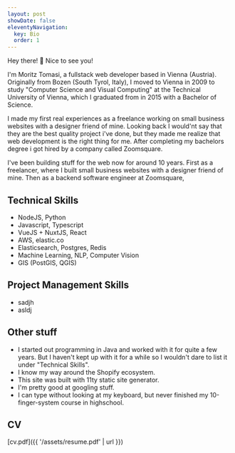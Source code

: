 ```yaml
---
layout: post
showDate: false
eleventyNavigation:
  key: Bio
  order: 1
---
```


Hey there! 👋 Nice to see you!

I'm Moritz Tomasi, a fullstack web developer based in Vienna (Austria). Originally from Bozen (South Tyrol, Italy), I moved to Vienna in 2009 to study "Computer Science and Visual Computing" at the Technical University of Vienna, which I graduated from in 2015 with a Bachelor of Science.

I made my first real experiences as a freelance working on small business websites with a designer friend of mine. Looking back I would'nt say that they are the best quality project i've done, but they made me realize that web development is the right thing for me. After completing my bachelors degree i got hired by a company called Zoomsquare.

I've been building stuff for the web now for around 10 years. First as a freelancer, where I built small business websites with a designer friend of mine. Then as a backend software engineer at Zoomsquare,

## Technical Skills

- NodeJS, Python
- Javascript, Typescript
- VueJS + NuxtJS, React
- AWS, elastic.co
- Elasticsearch, Postgres, Redis
- Machine Learning, NLP, Computer Vision
- GIS (PostGIS, QGIS)

## Project Management Skills

- sadjh
- asldj

## Other stuff

- I started out programming in Java and worked with it for quite a few years. But I haven't kept up with it for a while so I wouldn't dare to list it under "Technical Skills".
- I know my way around the Shopify ecosystem.
- This site was built with 11ty static site generator.
- I'm pretty good at googling stuff.
- I can type without looking at my keyboard, but never finished my 10-finger-system course in highschool.

## CV

[cv.pdf]({{ '/assets/resume.pdf' | url }})
